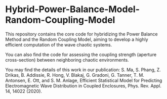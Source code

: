 # Hybrid-Power-Balance-Model-Random-Coupling-Model

This repository contains the core code for hybridizing the Power Balance Method and the Random Coupling Model, aiming to develop a highly efficient computation of the wave chaotic systems.


You can also find the code for assessing the coupling strength (aperture cross-section) between neighboring chaotic environments.


You may find the details of this work in our publication: S. Ma, S. Phang, Z. Drikas, B. Addissie, R. Hong, V. Blakaj, G. Gradoni, G. Tanner, T. M. Antonsen, E. Ott, and S. M. Anlage, Efficient Statistical Model for Predicting Electromagnetic Wave Distribution in Coupled Enclosures, Phys. Rev. Appl. 14, 14022 (2020).
